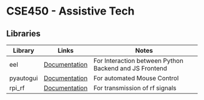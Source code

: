 # CSE450 - Assistive Tech

## Libraries

|Library | Links| Notes |
|--------|------|-------|
| eel    | [Documentation](https://github.com/python-eel/Eel)| For Interaction between Python Backend and JS Frontend |
| pyautogui |[Documentation](https://pyautogui.readthedocs.io/en/latest/)| For automated Mouse Control |
| rpi_rf | [Documentation](https://github.com/milaq/rpi-rf) | For transmission of rf signals |

## 